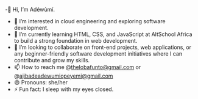 -👋 Hi, I’m Adéwùmí.
- 👀 I’m interested in cloud engineering and exploring software development.
- 🌱 I’m currently learning HTML, CSS, and JavaScript at AltSchool Africa to build a strong foundation in web development.
- 💞️ I’m looking to collaborate on front-end projects, web applications, or any beginner-friendly software development initiatives where I can contribute and grow my skills.
- 📫 How to reach me @thelobafunto@gmail.com or @ajibadeadewumiopeyemi@gmail.com
- 😄 Pronouns: she/her
- ⚡ Fun fact: I sleep with my eyes closed.

<!---
Adewuumii/Adewuumii is a ✨ special ✨ repository because its `README.md` (this file) appears on your GitHub profile.
You can click the Preview link to take a look at your changes.
--->
